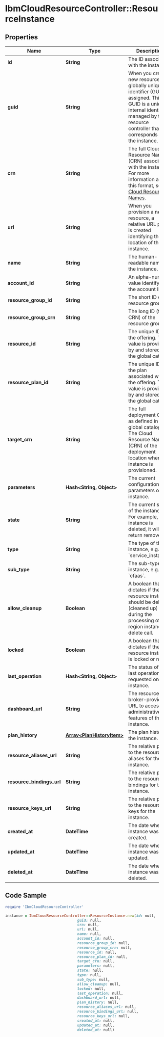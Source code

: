 # IbmCloudResourceController::ResourceInstance

## Properties

Name | Type | Description | Notes
------------ | ------------- | ------------- | -------------
**id** | **String** | The ID associated with the instance. | [optional] 
**guid** | **String** | When you create a new resource, a globally unique identifier (GUID) is assigned. This GUID is a unique internal identifier managed by the resource controller that corresponds to the instance. | [optional] 
**crn** | **String** | The full Cloud Resource Name (CRN) associated with the instance. For more information about this format, see [Cloud Resource Names](https://cloud.ibm.com/docs/overview?topic&#x3D;overview-crn). | [optional] 
**url** | **String** | When you provision a new resource, a relative URL path is created identifying the location of the instance. | [optional] 
**name** | **String** | The human-readable name of the instance. | [optional] 
**account_id** | **String** | An alpha-numeric value identifying the account ID. | [optional] 
**resource_group_id** | **String** | The short ID of the resource group. | [optional] 
**resource_group_crn** | **String** | The long ID (full CRN) of the resource group. | [optional] 
**resource_id** | **String** | The unique ID of the offering. This value is provided by and stored in the global catalog. | [optional] 
**resource_plan_id** | **String** | The unique ID of the plan associated with the offering. This value is provided by and stored in the global catalog. | [optional] 
**target_crn** | **String** | The full deployment CRN as defined in the global catalog. The Cloud Resource Name (CRN) of the deployment location where the instance is provisioned. | [optional] 
**parameters** | **Hash&lt;String, Object&gt;** | The current configuration parameters of the instance. | [optional] 
**state** | **String** | The current state of the instance. For example, if the instance is deleted, it will return removed. | [optional] 
**type** | **String** | The type of the instance, e.g. &#x60;service_instance&#x60;. | [optional] 
**sub_type** | **String** | The sub-type of instance, e.g. &#x60;cfaas&#x60;. | [optional] 
**allow_cleanup** | **Boolean** | A boolean that dictates if the resource instance should be deleted (cleaned up) during the processing of a region instance delete call. | [optional] 
**locked** | **Boolean** | A boolean that dictates if the resource instance is locked or not. | [optional] 
**last_operation** | **Hash&lt;String, Object&gt;** | The status of the last operation requested on the instance. | [optional] 
**dashboard_url** | **String** | The resource-broker-provided URL to access administrative features of the instance. | [optional] 
**plan_history** | [**Array&lt;PlanHistoryItem&gt;**](PlanHistoryItem.md) | The plan history of the instance. | [optional] 
**resource_aliases_url** | **String** | The relative path to the resource aliases for the instance. | [optional] 
**resource_bindings_url** | **String** | The relative path to the resource bindings for the instance. | [optional] 
**resource_keys_url** | **String** | The relative path to the resource keys for the instance. | [optional] 
**created_at** | **DateTime** | The date when the instance was created. | [optional] 
**updated_at** | **DateTime** | The date when the instance was last updated. | [optional] 
**deleted_at** | **DateTime** | The date when the instance was deleted. | [optional] 

## Code Sample

```ruby
require 'IbmCloudResourceController'

instance = IbmCloudResourceController::ResourceInstance.new(id: null,
                                 guid: null,
                                 crn: null,
                                 url: null,
                                 name: null,
                                 account_id: null,
                                 resource_group_id: null,
                                 resource_group_crn: null,
                                 resource_id: null,
                                 resource_plan_id: null,
                                 target_crn: null,
                                 parameters: null,
                                 state: null,
                                 type: null,
                                 sub_type: null,
                                 allow_cleanup: null,
                                 locked: null,
                                 last_operation: null,
                                 dashboard_url: null,
                                 plan_history: null,
                                 resource_aliases_url: null,
                                 resource_bindings_url: null,
                                 resource_keys_url: null,
                                 created_at: null,
                                 updated_at: null,
                                 deleted_at: null)
```


